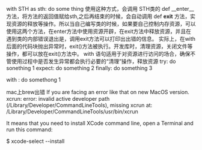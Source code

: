 
with STH as sth:
do some thing
使用这种方式，会调用 STH类的 def __enter__方法，将方法的返回值赋给sth,之后再结束的时候，会自动调用 def __exit__ 方法，实现资源的释放等操作。所以当自己编写类的时候，如果要自己控制内存资源，可以使用这两个方法，在enter方法中使用资源开辟，在exit方法中释放资源，并且在遇到类的内部错误退出是，调用exit方法可以打印出出错的信息。
实际上，在with后面的代码块抛出异常时，exit()方法被执行。开发库时，清理资源，关闭文件等操作，都可以放在exit()方法中。
with 语句适用于对资源进行访问的场合，确保不管使用过程中是否发生异常都会执行必要的“清理”操作，释放资源
try:
do sonething 1
expect: 
do something 2
finally:
do something 3

with :
do somethong 1

mac上brew出错
If you are facing an error like that on new MacOS version.
xcrun: error: invalid active developer path (/Library/Developer/CommandLineTools), missing xcrun at: /Library/Developer/CommandLineTools/usr/bin/xcrun



It means that you need to install XCode command line, open a Terminal and run this command:



$ xcode-select --install


